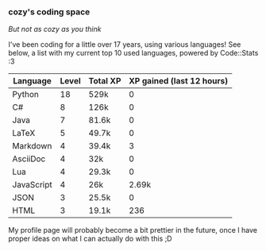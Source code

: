 ### cozy's coding space
*But not as cozy as you think*

I've been coding for a little over 17 years, using various languages! See below, a list with my current top 10 used languages, powered by Code::Stats :3
    
| Language | Level | Total XP | XP gained (last 12 hours) |
| --- | --- | --- | --- |
| Python | 18 | 529k | 0 |
| C# | 8 | 126k | 0 |
| Java | 7 | 81.6k | 0 |
| LaTeX | 5 | 49.7k | 0 |
| Markdown | 4 | 39.4k | 3 |
| AsciiDoc | 4 | 32k | 0 |
| Lua | 4 | 29.3k | 0 |
| JavaScript | 4 | 26k | 2.69k |
| JSON | 3 | 25.5k | 0 |
| HTML | 3 | 19.1k | 236 |
    
My profile page will probably become a bit prettier in the future, once I have proper ideas on what I can actually do with this ;D